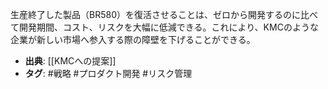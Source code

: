 生産終了した製品（BR580）を復活させることは、ゼロから開発するのに比べて開発期間、コスト、リスクを大幅に低減できる。これにより、KMCのような企業が新しい市場へ参入する際の障壁を下げることができる。

- **出典**: [[KMCへの提案]]
- **タグ**: #戦略 #プロダクト開発 #リスク管理